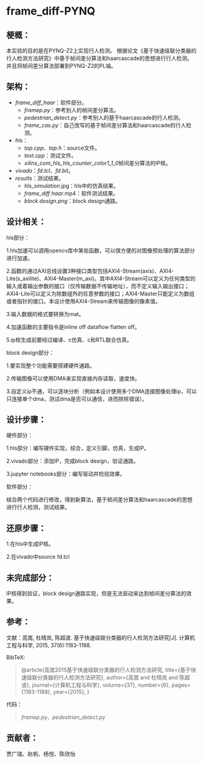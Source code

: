 
# frame_diff-PYNQ
## 梗概：

本实验的目的是在PYNQ-Z2上实现行人检测。
根据论文《基于快速级联分类器的行人检测方法研究》中基于帧间差分算法和haarcascade的思想进行行人检测。并且将帧间差分算法部署到PYNQ-Z2的PL端。

## 架构：

- *frame_diff_haar*：软件部分。
  - *framep.py*：参考别人的帧间差分算法。
  - *pedestrian_detect.py*：参考别人的基于haarcascade的行人检测。
  - *frame_cas.py*：自己改写的基于帧间差分算法和haarcascade的行人检测。
- *hls*：
  - *top.cpp*、*top.h*：source文件。
  - *test.cpp*：测试文件。
  - *xilinx_com_hls_hls_counter_color1_1_0*帧间差分算法的IP核。
- *vivado*：*fd.tcl*、*fd.bit*。
- *results*：测试结果。
  - *hls_simulation*.jpg：hls中的仿真结果。
  - *frame_diff haar*.mp4：软件测试结果。
  - *block design.png*：block design通路。

## 设计相关：

hls部分：

1.hls加速可以调用opencv库中某些函数，可以很方便的对图像预处理的算法部分进行加速。

2.函数的通过AXI总线设置3种接口类型包括AXI4-Stream(axis)、AXI4-Lite(s_axilite)、AXI4-Master(m_axi)。其中AXI4-Stream可以定义为任何类型的输入或着输出参数的接口（仅传输数据不传输地址），而不定义输入输出接口；AXI4-Lite可以定义为除数组外的任意参数的接口；AXI4-Master只能定义为数组或者指针的接口。本设计使用AXI4-Stream来传输图像的像素值。

3.输入数据的格式要转换为mat。

4.加速函数的主要指令是inline off dataflow flatten off。

5.ip核生成前要经过编译、c仿真、c和RTL联合仿真。

block design部分：

1.要实现整个功能需要搭建硬件通路。

2.传输图像可以使用DMA来实现直接内存读取，速度快。

3.自定义ip不通，可以逐块分析（例如本设计使用多个DMA连接图像处理ip，可以只连接单个dma，测试dma是否可以通信，进而排除错误）。

## 设计步骤：

硬件部分：

1.hls部分：编写硬件实现，综合，定义引脚，仿真，生成IP。

2.vivado部分：添加IP，完成block design，验证通路。

3.jupyter notebooks部分：编写驱动并检验效果。

软件部分：

结合两个代码进行修改，得到新算法，基于帧间差分算法和haarcascade的思想进行行人检测，测试结果。



## 还原步骤：

1.在hls中生成IP核。

2.在vivado中source fd.tcl

## 未完成部分：

IP核得到验证，block design通路实现，但是无法驱动来达到帧间差分算法的效果。

## 参考：

文献：高嵩, 杜晴岚, 陈超波. 基于快速级联分类器的行人检测方法研究[J]. 计算机工程与科学, 2015, 37(6):1183-1188.

BibTeX:

> @article{高嵩2015基于快速级联分类器的行人检测方法研究,
> title={基于快速级联分类器的行人检测方法研究},
> author={高嵩 and 杜晴岚 and 陈超波},
> journal={计算机工程与科学},
> volume={37},
> number={6},
> pages={1183-1188},
> year={2015},
> }

代码：

> *framep.py*、*pedestrian_detect.py*

## 贡献者：

贾广瑞、赵帆、杨悦、陈欣怡
